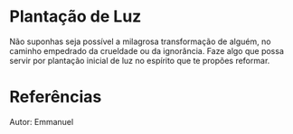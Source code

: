 # Plantação de Luz
Não suponhas seja possível a milagrosa transformação de alguém, no caminho empedrado da crueldade ou da ignorância. Faze algo que possa servir por plantação inicial de luz no espírito que te propões reformar. 

# Referências
Autor: Emmanuel
